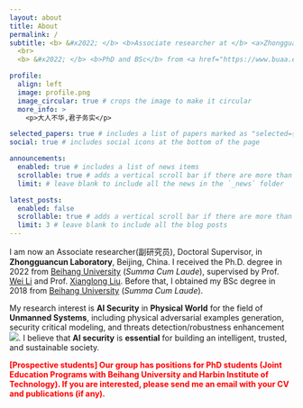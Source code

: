 ```yaml
---
layout: about
title: About
permalink: /
subtitle: <b> &#x2022; </b> <b>Associate researcher at </b> <a>Zhongguancun Laboratory</a> 
  <br>
  <b> &#x2022; </b> <b>PhD and BSc</b> from <a href="https://www.buaa.edu.cn/">Beihang University</a>

profile:
  align: left
  image: profile.png
  image_circular: true # crops the image to make it circular
  more_info: >
    <p>大人不华,君子务实</p>

selected_papers: true # includes a list of papers marked as "selected={true}"
social: true # includes social icons at the bottom of the page

announcements:
  enabled: true # includes a list of news items
  scrollable: true # adds a vertical scroll bar if there are more than 3 news items
  limit: # leave blank to include all the news in the `_news` folder

latest_posts:
  enabled: false
  scrollable: true # adds a vertical scroll bar if there are more than 3 new posts items
  limit: 3 # leave blank to include all the blog posts
---
```


<p> I am now an Associate researcher(副研究员), Doctoral Supervisor, in <strong>Zhongguancun Laboratory</strong>, Beijing, China. I received the Ph.D. degree in 2022 from <a href="https://www.buaa.edu.cn/">Beihang University</a> (<i>Summa Cum Laude</i>), supervised by Prof. <a href="https://www.buaa.edu.cn/info/1028/1573.htm">Wei Li</a> and Prof. <a href="https://xlliu-beihang.github.io/">Xianglong Liu</a>. Before that, I obtained my BSc degree in 2018 from <a href="https://www.buaa.edu.cn/">Beihang University</a> (<i>Summa Cum Laude</i>).

<p> My research interest is <strong>AI Security</strong> in <strong>Physical World</strong> for the field of <strong>Unmanned Systems</strong>, including physical adversarial examples generation, security critical modeling, and threats detection/robustness enhancement <a href='https://scholar.google.com/citations?user=RoFr1qcAAAAJ'><img src="https://img.shields.io/badge/scholar-1600+-4285F4?logo=googlescholar&labelColor=beige"></a>. I believe that <strong>AI security</strong> is <strong>essential</strong> for building an intelligent, trusted, and sustainable society.</p>
                   
<p><span style="color:red"><strong>[Prospective students] Our group has positions for PhD students (Joint Education Programs with Beihang University and Harbin Institute of Technology). If you are interested, please send me an email with your CV and publications (if any).</strong></span></p>
